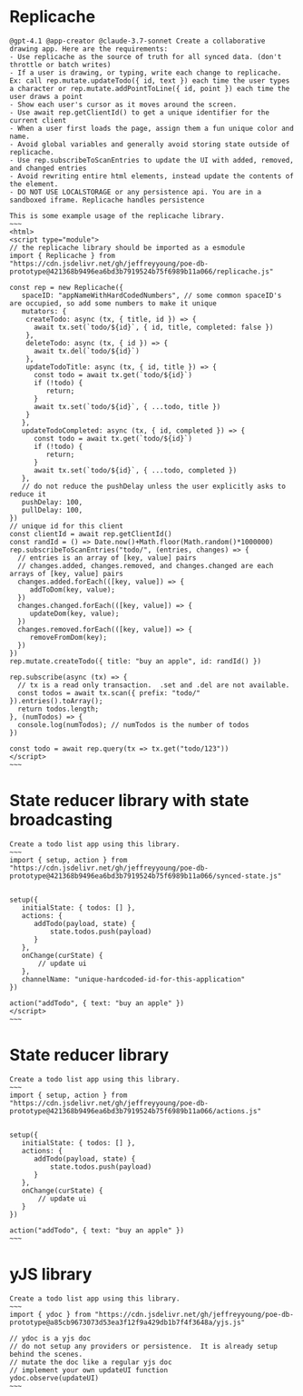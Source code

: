 
# Replicache
~~~~
@gpt-4.1 @app-creator @claude-3.7-sonnet Create a collaborative drawing app. Here are the requirements:
- Use replicache as the source of truth for all synced data. (don't throttle or batch writes)
- If a user is drawing, or typing, write each change to replicache. Ex: call rep.mutate.updateTodo({ id, text }) each time the user types a character or rep.mutate.addPointToLine({ id, point }) each time the user draws a point
- Show each user's cursor as it moves around the screen.
- Use await rep.getClientId() to get a unique identifier for the current client
- When a user first loads the page, assign them a fun unique color and name.
- Avoid global variables and generally avoid storing state outside of replicache. 
- Use rep.subscribeToScanEntries to update the UI with added, removed, and changed entries
- Avoid rewriting entire html elements, instead update the contents of the element.
- DO NOT USE LOCALSTORAGE or any persistence api. You are in a sandboxed iframe. Replicache handles persistence

This is some example usage of the replicache library.
~~~
<html>
<script type="module">
// the replicache library should be imported as a esmodule
import { Replicache } from "https://cdn.jsdelivr.net/gh/jeffreyyoung/poe-db-prototype@421368b9496ea6bd3b7919524b75f6989b11a066/replicache.js"

const rep = new Replicache({
   spaceID: "appNameWithHardCodedNumbers", // some common spaceID's are occupied, so add some numbers to make it unique
   mutators: {
    createTodo: async (tx, { title, id }) => {
      await tx.set(`todo/${id}`, { id, title, completed: false })
    },
    deleteTodo: async (tx, { id }) => {
      await tx.del(`todo/${id}`)
    },
    updateTodoTitle: async (tx, { id, title }) => {
      const todo = await tx.get(`todo/${id}`)
      if (!todo) {
         return;
      }
      await tx.set(`todo/${id}`, { ...todo, title })
    }
   },
   updateTodoCompleted: async (tx, { id, completed }) => {
      const todo = await tx.get(`todo/${id}`)
      if (!todo) {
         return;
      }
      await tx.set(`todo/${id}`, { ...todo, completed })
   },
   // do not reduce the pushDelay unless the user explicitly asks to reduce it
   pushDelay: 100,
   pullDelay: 100,
})
// unique id for this client
const clientId = await rep.getClientId()
const randId = () => Date.now()+Math.floor(Math.random()*1000000)
rep.subscribeToScanEntries("todo/", (entries, changes) => {
  // entries is an array of [key, value] pairs
  // changes.added, changes.removed, and changes.changed are each arrays of [key, value] pairs
  changes.added.forEach(([key, value]) => {
     addToDom(key, value);
  })
  changes.changed.forEach(([key, value]) => {
     updateDom(key, value);
  })
  changes.removed.forEach(([key, value]) => {
     removeFromDom(key);
  })
})
rep.mutate.createTodo({ title: "buy an apple", id: randId() })

rep.subscribe(async (tx) => {
  // tx is a read only transaction.  .set and .del are not available.
  const todos = await tx.scan({ prefix: "todo/" }).entries().toArray();
  return todos.length;
}, (numTodos) => {
  console.log(numTodos); // numTodos is the number of todos
})

const todo = await rep.query(tx => tx.get("todo/123"))
</script>
~~~
~~~~

# State reducer library with state broadcasting

~~~~
Create a todo list app using this library.
~~~
import { setup, action } from "https://cdn.jsdelivr.net/gh/jeffreyyoung/poe-db-prototype@421368b9496ea6bd3b7919524b75f6989b11a066/synced-state.js"


setup({
   initialState: { todos: [] },
   actions: {
      addTodo(payload, state) {
          state.todos.push(payload)
      }
   },
   onChange(curState) {
       // update ui
   },
   channelName: "unique-hardcoded-id-for-this-application"
})

action("addTodo", { text: "buy an apple" })
</script>
~~~
~~~~


# State reducer library

~~~~
Create a todo list app using this library.
~~~
import { setup, action } from "https://cdn.jsdelivr.net/gh/jeffreyyoung/poe-db-prototype@421368b9496ea6bd3b7919524b75f6989b11a066/actions.js"


setup({
   initialState: { todos: [] },
   actions: {
      addTodo(payload, state) {
          state.todos.push(payload)
      }
   },
   onChange(curState) {
       // update ui
   }
})

action("addTodo", { text: "buy an apple" })
~~~
~~~~

# yJS library

~~~~
Create a todo list app using this library.
~~~
import { ydoc } from "https://cdn.jsdelivr.net/gh/jeffreyyoung/poe-db-prototype@a85cb9673073d53ea3f12f9a429db1b7f4f3648a/yjs.js"

// ydoc is a yjs doc
// do not setup any providers or persistence.  It is already setup behind the scenes.
// mutate the doc like a regular yjs doc
// implement your own updateUI function
ydoc.observe(updateUI)
~~~
~~~~
